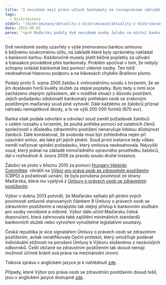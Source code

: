 ```yaml
---
title: "I nevidomí mají právo užívat bankomaty na rovnoprávném základě s ostatními"
tags:
  - Diskriminace
oldUrl: "/diskriminace/aktuality-z-diskriminace/aktuality-z-diskriminace-2013/i-nevidomi-maji-pravo-uzivat-bankomaty-na-rovnopravnem-zaklade-s-ostatnimi/"
date: 2013-09-03
perex: "<p>V Maďarsku podaly dvě nevidomé osoby žalobu na místní banku (OTP Bank Zrt.) z důvodu placení každoročních poplatků za užívání a transakce, které ale nebyly samy schopny užívat a provádět. Případ se dostal až před Výbor pro práva osob se zdravotním postižením.</p>"
---
```


<!-- imported from the old website -->

<p class="align-blok">Dvě nevidomé osoby uzavřely s výše jmenovanou bankou smlouvu k běžnému soukromému účtu, na základě které byly oprávněny nakládat s bankovní kartou. Každoročně musely platit běžné poplatky za užívání a transakce prováděné přes bankomaty. Problém spočíval v tom, že nebyly schopny ovládat bankomat bez pomoci vidomé osoby. Ten totiž neobsahoval hlasovou podporu a na klávesách chybělo Braillovo písmo.</p><p class="align-blok">Podaly proto 5. srpna 2005 žalobu k vnitrostátnímu soudu s tvrzením, že se jim dostávalo horší kvality služeb za stejné poplatky. Bylo tedy s nimi sice zacházeno stejným způsobem, ale v rozdílné situaci z důvodu postižení. Jejich požadavku zdokonalit bankomaty potřebám osob se zrakovým postiženým maďarský soud plně vyhověl. Dále každému ze žalobců přiznal náhradu nemajetkové škody, a to ve výši 200 000 forintů (670 eur).</p><p class="align-blok">Banka však podala odvolání a odvolací soud zamítl požadavek žalobců v celém rozsahu s tvrzením, že pouhá potřeba pomoci od ostatních členů společnosti v důsledku zdravotního postižení nenarušuje lidskou důstojnost žalobců. Dále konstatoval, že svoboda musí být zohledněna nejen při uzavírání smluv, ale také při jejich plnění. Soud první instance tedy vůbec neměl nařizovat splnění požadavku, který smlouva neobsahovala. Nejvyšší soud, který jednal na základě mimořádného opravného prostředku žalobců, dal v rozhodnutí 4. února 2009 za pravdu soudu druhé instance. </p><p class="align-blok">Žalobci se proto v březnu 2010 za pomoci <a title="Otevření do nového okna" href="http://helsinki.hu/en/" target="_blank">Hungary Helsinki Committee</a>  obrátili na <a title="Otevření do nového okna" href="http://www.un.org/disabilities/default.asp?id=1419" target="_blank">Výbor pro práva osob se zdravotním postižením</a>  (CRPD) a požadovali uznání, že byla porušena povinnost ze strany Maďarska, která mu vyplývá z <a href="http://www.ochrance.cz/fileadmin/user_upload/DISKRIMINACE/pravni_predpisy/Umluva_o_pravech_osob_se_zdravotnim_postizenim.pdf">Úmluvy o právech osob se zdravotním postižením</a>.</p><p class="align-blok">Výbor v dubnu 2013 potvrdil, že Maďarsko selhalo při plnění svých povinností smluvně stanovených článkem 9 Úmluvy o právech osob se zdravotním postižením a nezajistilo tak stejný přístup k bankovním službám pro osoby nevidomé a vidomé. Výbor dále učinil Maďarsku četná doporučení, která zahrnovala také zajištění minimálních standardů bankovních služeb nebo vytvoření vynutitelné legislativní soustavy.</p><p class="align-blok">Česká republika je sice signatářem Úmluvy o právech osob se zdravotním postižením, avšak neratifikovala Opční protokol, který umožňuje podávat individuální stížnosti na porušení Úmluvy k Výboru složenému z nezávislých odborníků. Čeští občané se zdravotním postižením tak dosud nemají možnost účinně bránit svá práva na mezinárodní úrovni.</p><p class="align-blok">Tisková zpráva v anglickém jazyce je k nahlédnutí <a title="Otevření do nového okna" href="http://www.non-discrimination.net/content/media/HU-48-HU%20flash%20report%20CRPD%20decision%20on%20Hungary.pdf" target="_blank">zde</a> .</p><p class="align-blok">Případy, které Výbor pro práva osob se zdravotním postižením dosud řešil, jsou v anglickém jazyce dostupné <a title="Otevření do nového okna" href="http://www.ohchr.org/EN/HRBodies/CRPD/Pages/Jurisprudence.aspx" target="_blank">zde</a> . </p>
